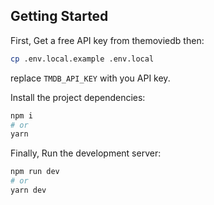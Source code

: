 ## Getting Started

First, Get a free API key from themoviedb then:

```bash
cp .env.local.example .env.local
```

replace `TMDB_API_KEY` with you API key.

Install the project dependencies:

```bash
npm i
# or
yarn
```

Finally, Run the development server:

```bash
npm run dev
# or
yarn dev
```
